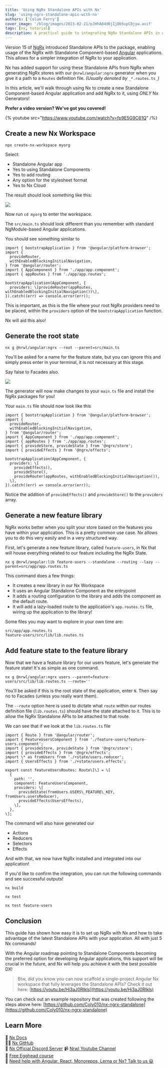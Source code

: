 ```yaml
---
title: 'Using NgRx Standalone APIs with Nx'
slug: 'using-ngrx-standalone-apis-with-nx'
authors: ['Colum Ferry']
cover_image: '/blog/images/2023-02-21/pJHhA04d6jIjOb5vpCDjyw.avif'
tags: [nx, tutorial]
description: A practical guide to integrating NgRx Standalone APIs in Angular applications using Nx, with automated setup for state management.
---
```


Version 15 of [NgRx](https://ngrx.io/) introduced Standalone APIs to the package, enabling usage of the NgRx with Standalone Component-based [Angular](https://angular.io/) applications. This allows for a simpler integration of NgRx to your application.

Nx has added support for using these Standalone APIs from NgRx when generating NgRx stores with our `@nrwl/angular:ngrx` generator when you give it a path to a `Routes` definition file. _(Usually denoted by_ `_*.routes.ts_`_)_

In this article, we'll walk through using Nx to create a new Standalone Component-based Angular application and add NgRx to it, using _ONLY_ Nx Generators!

**Prefer a video version? We've got you covered!**

{% youtube src="https://www.youtube.com/watch?v=fp9E5G9C61Q" /%}

## Create a new Nx Workspace

`npx create-nx-workspace myorg`

Select:

- Standalone Angular app
- Yes to using Standalone Components
- Yes to add routing
- Any option for the stylesheet format
- Yes to Nx Cloud

The result should look something like this:

![](/blog/images/2023-02-21/91CdqmMaqFjMDVK.avif)

Now run `cd myorg` to enter the workspace.

The `src/main.ts` should look different than you remember with standard NgModule-based Angular applications.

You should see something similar to

```
import { bootstrapApplication } from '@angular/platform-browser';
import {
  provideRouter,
  withEnabledBlockingInitialNavigation,
} from '@angular/router';
import { AppComponent } from './app/app.component';
import { appRoutes } from './app/app.routes';

bootstrapApplication(AppComponent, {
  providers: \[provideRouter(appRoutes, withEnabledBlockingInitialNavigation())\],
}).catch((err) => console.error(err));
```

This is important, as this is the file where your root NgRx providers need to be placed, within the `providers` option of the `bootstrapApplication` function.

Nx will aid this also!

## Generate the root state

`nx g @nrwl/angular:ngrx --root --parent=src/main.ts`

You'll be asked for a name for the feature state, but you can ignore this and simply press enter in your terminal, it is not necessary at this stage.

Say false to Facades also.

![](/blog/images/2023-02-21/6igpc5F6dk9UMswf.avif)

The generator will now make changes to your `main.ts` file and install the NgRx packages for you!

Your `main.ts` file should now look like this

```
import { bootstrapApplication } from '@angular/platform-browser';
import {
  provideRouter,
  withEnabledBlockingInitialNavigation,
} from '@angular/router';
import { AppComponent } from './app/app.component';
import { appRoutes } from './app/app.routes';
import { provideStore, provideState } from '@ngrx/store';
import { provideEffects } from '@ngrx/effects';

bootstrapApplication(AppComponent, {
  providers: \[
    provideEffects(),
    provideStore(),
    provideRouter(appRoutes, withEnabledBlockingInitialNavigation()),
  \],
}).catch((err) => console.error(err));
```

Notice the addition of `provideEffects()` and `provideStore()` to the `providers` array.

## Generate a new feature library

NgRx works better when you split your store based on the features you have within your application. This is a pretty common use case. Nx allows you to do this very easily and in a very structured way.

First, let's generate a new feature library, called `feature-users`, in Nx that will house everything related to our feature including the NgRx State.

`nx g @nrwl/angular:lib feature-users --standalone --routing --lazy --parent=src/app/app.routes.ts`

This command does a few things:

- It creates a new library in our Nx Workspace
- It uses an Angular Standalone Component as the entrypoint
- It adds a routing configuration to the library and adds the component as the default route.
- It will add a lazy-loaded route to the application's `app.routes.ts` file, wiring up the application to the library!

Some files you may want to explore in your own time are:

`src/app/app.routes.ts`  
`feature-users/src/lib/lib.routes.ts`

## Add feature state to the feature library

Now that we have a feature library for our users feature, let's generate the feature state! It's as simple as one command.

`nx g @nrwl/angular:ngrx users --parent=feature-users/src/lib/lib.routes.ts --route=''`

You'll be asked if this is the root state of the application, enter `N`. Then say no to Facades (unless you really want them).

The `--route` option here is used to dictate what `route` within our routes definition file (`lib.routes.ts`) should have the state attached to it. This is to allow the NgRx Standalone APIs to be attached to that route.

We can see that if we look at the `lib.routes.ts` file

```
import { Route } from '@angular/router';
import { FeatureUsersComponent } from './feature-users/feature-users.component';
import { provideStore, provideState } from '@ngrx/store';
import { provideEffects } from '@ngrx/effects';
import \* as fromUsers from './+state/users.reducer';
import { UsersEffects } from './+state/users.effects';

export const featureUsersRoutes: Route\[\] = \[
  {
    path: '',
    component: FeatureUsersComponent,
    providers: \[
      provideState(fromUsers.USERS\_FEATURE\_KEY, fromUsers.usersReducer),
      provideEffects(UsersEffects),
    \],
  },
\];
```

The command will also have generated our

- Actions
- Reducers
- Selectors
- Effects

And with that, we now have NgRx installed and integrated into our application!

If you'd like to confirm the integration, you can run the following commands and see successful outputs!

`nx build`

`nx test`

`nx test feature-users`

## Conclusion

This guide has shown how easy it is to set up NgRx with Nx and how to take advantage of the latest Standalone APIs with your application. All with just 5 Nx commands!

With the Angular roadmap pointing to Standalone Components becoming the preferred option for developing Angular applications, this support will be crucial in the future, and Nx will help you achieve it with the best possible DX!

> Btw, did you know you can now scaffold a single-project Angular Nx workspace that fully leverages the Standalone APIs? Check it out here: [https://youtu.be/Hi3aJ0Rlkls](https://youtu.be/Hi3aJ0Rlkls)

You can check out an example repository that was created following the steps above here: [https://github.com/Coly010/nx-ngrx-standalone](https://github.com/Coly010/nx-ngrx-standalone)

## Learn More

🧠 [Nx Docs](/getting-started/intro)  
👩‍💻 [Nx GitHub](https://github.com/nrwl/nx)  
💬 [Nx Official Discord Server](https://go.nx.dev/community)
📹 [Nrwl Youtube Channel](https://www.youtube.com/@nxdevtools)  
🥚 [Free Egghead course](https://egghead.io/courses/scale-react-development-with-nx-4038)  
🧐 [Need help with Angular, React, Monorepos, Lerna or Nx? Talk to us 😃](https://nx.app/enterprise)
